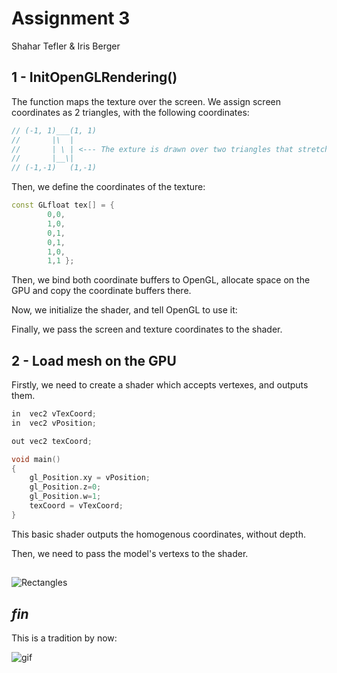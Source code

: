 # Assignment 3
Shahar Tefler & Iris Berger

## 1 - InitOpenGLRendering()
The function maps the texture over the screen.
We assign screen coordinates as 2 triangles, with the following coordinates:

```cpp
// (-1, 1)___(1, 1)
//       |\  |
//       | \ | <--- The exture is drawn over two triangles that stretch over the screen.
//       |__\|
// (-1,-1)   (1,-1)
```

Then, we define the coordinates of the texture:

```cpp
const GLfloat tex[] = {
		0,0,
		1,0,
		0,1,
		0,1,
		1,0,
		1,1 };
```

Then, we bind both coordinate buffers to OpenGL, allocate space on the GPU
and copy the coordinate buffers there.

Now, we initialize the shader, and tell OpenGL to use it:

Finally, we pass the screen and texture coordinates to the shader.

## 2 - Load mesh on the GPU

Firstly, we need to create a shader which accepts vertexes, and outputs them.
```cpp
in  vec2 vTexCoord;
in  vec2 vPosition;

out vec2 texCoord;

void main()
{
    gl_Position.xy = vPosition;
    gl_Position.z=0;
    gl_Position.w=1;
    texCoord = vTexCoord;
}
```

This basic shader outputs the homogenous coordinates, without depth.

Then, we need to pass the model's vertexs to the shader.


## 
![Rectangles](part1_images/color_rectangles.gif)


## *fin*
This is a tradition by now:

![gif](part1_images/happy_gif.gif)
